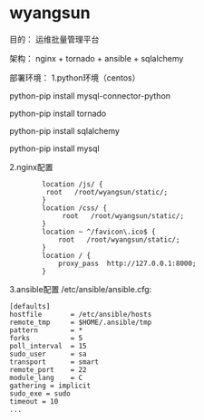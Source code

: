 # wyangsun

目的：
运维批量管理平台

架构：
nginx + tornado + ansible + sqlalchemy

部署环境：
1.python环境（centos）

python-pip install mysql-connector-python

python-pip install tornado

python-pip install sqlalchemy

python-pip install mysql

2.nginx配置
```nginx
        location /js/ {
         root   /root/wyangsun/static/;
        }
        location /css/ {
             root   /root/wyangsun/static/;
        }
        location ~ ^/favicon\.ico$ {
            root   /root/wyangsun/static/;
        }
        location / {
            proxy_pass  http://127.0.0.1:8000;
        }
```
3.ansible配置
/etc/ansible/ansible.cfg:
```ansible
[defaults]
hostfile       = /etc/ansible/hosts
remote_tmp     = $HOME/.ansible/tmp
pattern        = *
forks          = 5
poll_interval  = 15
sudo_user      = sa
transport      = smart
remote_port    = 22
module_lang    = C
gathering = implicit
sudo_exe = sudo
timeout = 10
...
```
